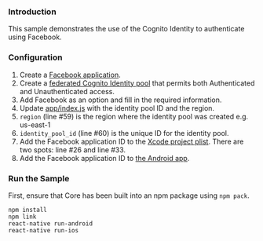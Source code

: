 ### Introduction
This sample demonstrates the use of the Cognito Identity to authenticate using Facebook.

### Configuration
1. Create a [Facebook application](https://developers.facebook.com/).
2. Create a [federated Cognito Identity pool](https://console.aws.amazon.com/cognito/federated/?region=us-east-1) that permits both Authenticated and Unauthenticated access. 
3. Add Facebook as an option and fill in the required information.
4. Update [app/index.js](https://github.com/awslabs/aws-sdk-react-native/blob/master/Core/example/app/index.js) with the identity pool ID and the region.
  1. ```region``` (line #59) is the region where the identity pool was created e.g. us-east-1
  2. ```identity_pool_id``` (line #60) is the unique ID for the identity pool.
5. Add the Facebook application ID to the [Xcode project plist](https://github.com/awslabs/aws-sdk-react-native/blob/master/Core/example/ios/example/Info.plist#L26). There are two spots: line #26 and line #33.
6. Add the Facebook application ID to [the Android app](https://github.com/awslabs/aws-sdk-react-native/blob/master/Core/example/android/app/src/main/res/values/strings.xml#L3).

### Run the Sample
First, ensure that Core has been built into an npm package using ```npm pack```.
```
npm install
npm link
react-native run-android
react-native run-ios
```
